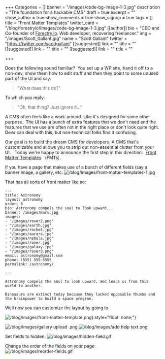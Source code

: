 +++
Categories = []
banner = "/images/code-bg-image-1-3.jpg"
description = "The foundation for a hackable CMS"
draft = true
excerpt = ""
show_author = true
show_comments = true
show_signup = true
tags = []
title = "Front Matter Templates"
twitter_card = "/blog/forestryio/images/code-bg-image-1-3.jpg"
[[author]]
bio = "CEO and Co-founder of <a href='https://forestry.io' title='Forestry.io CMS'>Forestry.io</a>. Web developer, recovering freelancer."
img = "/images/Scott_Gallant.jpg"
name = "Scott Gallant"
twitter = "https://twitter.com/scottgallant"
[[suggested]]
link = ""
title = ""
[[suggested]]
link = ""
title = ""
[[suggested]]
link = ""
title = ""

+++


Does the following sound familiar? 
<span style="letter-spacing: 0.01em;">You set up a WP site, hand it off to a non-dev, show them how to edit stuff and then they point to some unused part of the UI and say:</span>
<blockquote>
<p>"What does this do?"</p>
</blockquote>

To which you reply:
<blockquote>
<p>"Oh, that thing? Just ignore it..."</p>
</blockquote>

A CMS often feels like a work-around. Like it's designed for some other purpose.  The UI has a bunch of extra features that we don't need and the features that we use are often not in the right place or don't look quite right. Devs can deal with this, but non-technical folks find it confusing.

<span style="letter-spacing: 0.01em;">Our goal is to build the dream CMS for developers. A CMS that's customizable and allows you to strip out non-essential clutter from your UI. &nbsp;
Today we're happy to announce the first step in this direction:&nbsp;
</span>
<a href="https://forestry.io/docs/setting-up-a-site/front-matter-templates/" style="background-color: white; letter-spacing: 0.01em;">Front Matter Templates</a>
<span style="letter-spacing: 0.01em;">
&nbsp;
(FMTs).&nbsp;</span>

If you have a page that makes use of a bunch of different fields (say a banner image, a gallery, etc.
<img src="/blog/images/front-matter-templates-1.jpg" alt="/blog/images/front-matter-templates-1.jpg">

That has all sorts of front matter like so:
<pre data-md-type="spec"><code>---
title: Astronomy
layout: astronomy
order: 5
bio: Astronomy compels the soul to look upward...
banner: /images/mars.jpg
images:
- "/images/rover2.png"
- "/images/earth.jpg"
- "/images/rocket.jpg"
- "/images/aurora.jpg"
- "/images/nebula.jpg"
- "/images/rover.jpg"
- "/images/galaxy.jpg"
- "/images/rover3.png"
email: astronomy@gmail.com
phone: (555) 555-5555
permalink: /astronomy/

---

Astronomy compels the soul to look upward, and leads us from this world to another.

Dinosaurs are extinct today because they lacked opposable thumbs and the brainpower to build a space program.
</code></pre>

Well now you can customize the layout by going to

<img src="/blog/images/front-matter-template.png" alt="/blog/images/front-matter-template.png">{:style="float: none;"}

<img src="/blog/images/gallery%20upload%20.png" alt="/blog/images/gallery upload .png">

<img src="/blog/images/add%20help%20text.png" alt="/blog/images/add help text.png">

Set fields to hidden:
<img src="/blog/images/hidden-field.gif" alt="/blog/images/hidden-field.gif">

Change the order of the fields on your page:
<img src="/blog/images/reorder-fields.gif" alt="/blog/images/reorder-fields.gif">